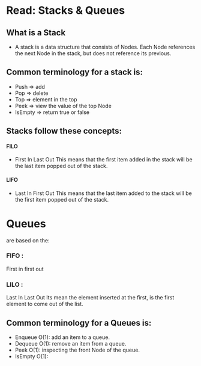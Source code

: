 # Read: Stacks & Queues

## What is a Stack

- A stack is a data structure that consists of Nodes. Each Node references the next Node in the stack, but does not reference its previous.

## Common terminology for a stack is:
- Push => add
- Pop => delete
- Top => element in the top
- Peek => view the value of the top Node
- IsEmpty  => return true or false

## Stacks follow these concepts:

#### FILO
- First In Last Out
This means that the first item added in the stack will be the last item popped out of the stack.
#### LIFO
- Last In First Out
This means that the last item added to the stack will be the first item popped out of the stack.

# Queues 
are based on the: 
### FIFO :
First in first out
### LILO :
Last In Last Out
Its mean the element inserted at the first, is the first element to come out of the list.

## Common terminology for a Queues is:

- Enqueue O(1): add an item to a queue.
- Dequeue O(1): remove an item from a queue.
- Peek O(1): inspecting the front Node of the queue.
- IsEmpty O(1): 

